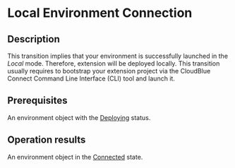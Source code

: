 # Local Environment Connection
## Description
This transition implies that your environment is successfully launched in the *Local* mode. Therefore, extension will be deployed locally. This transition usually requires to bootstrap your extension project via the CloudBlue Connect Command Line Interface (CLI) tool and launch it.

## Prerequisites
An environment object with the [Deploying](s-b-deploying.html) status.

## Operation results
An environment object in the [Connected](s-f-connected.html) state.
